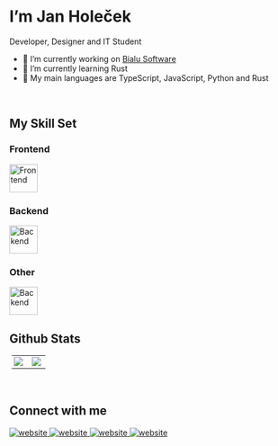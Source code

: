# <div> I’m Jan Holeček</div>  
  

Developer, Designer and IT Student  
- 🔭 I’m currently working on [Bialu Software](https://github.com/Bialu-Software)  
- 🌱 I’m currently learning Rust
- 🧻 My main languages are TypeScript, JavaScript, Python and Rust
<br/>  

## My Skill Set  

### <div>Frontend</div>
<img src="https://skillicons.dev/icons?i=css,sass,tailwind,html,javascript,typescript,jquery,vue,react&perline=9" alt="Frontend" height="50" /> 


### <div>Backend</div>
<img src="https://skillicons.dev/icons?i=javascript,typescript,nodejs,express,python,rust,php,mongo,mysql&perline=9" alt="Backend" height="50" /> 

### <div>Other</div>
<img src="https://skillicons.dev/icons?i=figma,idea,linux,md,git&perline=9" alt="Backend" height="50" /> 

<br/>   

## Github Stats  
<table style="border-radius:6px;" >
  <tr>
    <td align="center" style="padding=0;width=50%;">
      <img align="center" style="padding=0;" src="https://github-readme-stats.vercel.app/api?username=jan-holecek&show_icons=true&title_color=4F8CC9&text_color=9f9f9f&bg_color=00000000&hide_border=true&icon_color=4F8CC9&hide_title=true&count_private=true" />
    </td>
    <td align="center" style="padding=0;width=50%;">
      <img align="center" style="padding=0;" src="https://grs.quantumly.dev/api/top-langs/?username=jan-holecek&layout=compact&show_icons=true&title_color=4F8CC9&text_color=9f9f9f&bg_color=00000000&hide_border=true&icon_color=00000000&count_private=true" />
    </td>
  </tr>
  
</table>

<br/> 

## Connect with me  
<div>
<a href="https://github.com/jan-holecek" target="_blank">
<img src=https://img.shields.io/badge/Github-%231E57B8.svg?&style=for-the-badge&logo=website&logoColor=white alt=website style="margin-bottom: 5px;" />
</a>
<a href="https://linkedin.com/in/jan-holeček" target="_blank">
<img src=https://img.shields.io/badge/Linkedin-%231E57B8.svg?&style=for-the-badge&logo=website&logoColor=white alt=website style="margin-bottom: 5px;" />
</a>
<a href="https://instagram.com/_jan.holecek_" target="_blank">
<img src=https://img.shields.io/badge/Instagram-%231E57B8.svg?&style=for-the-badge&logo=websitem&logoColor=white alt=website style="margin-bottom: 5px;" />
</a>  
<a href="https://lookup.guru/717416755214942238" target="_blank">
<img src=https://img.shields.io/badge/Discord-%231E57B8.svg?&style=for-the-badge&logo=websitem&logoColor=white alt=website style="margin-bottom: 5px;" />
</a>
</div>  
